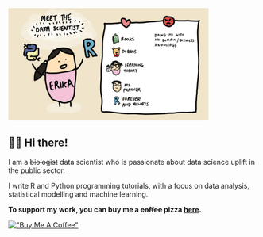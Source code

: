 <img src="./meet_erika.jpg" width="80%" height="80%">
<br>

## :woman_technologist: Hi there!
I am a ~~biologist~~ data scientist who is passionate about data science uplift in the public sector.       

I write R and Python programming tutorials, with a focus on data analysis, statistical modelling and machine learning.     

**To support my work, you can buy me a ~~coffee~~ pizza [here](https://www.buymeacoffee.com/erikaduan).**  

[!["Buy Me A Coffee"](https://www.buymeacoffee.com/assets/img/custom_images/orange_img.png)](https://www.buymeacoffee.com/erikaduan)

